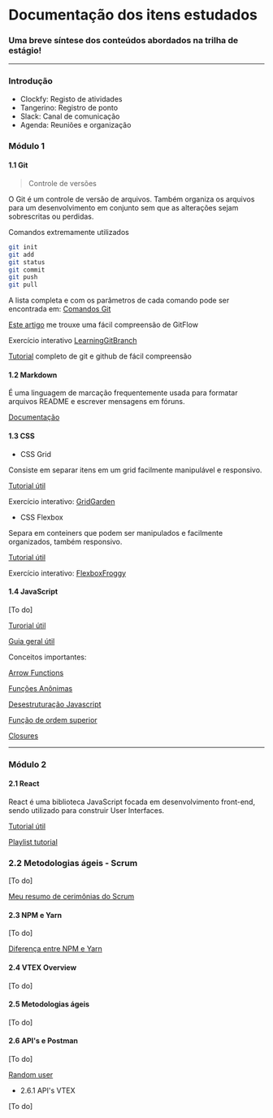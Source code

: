 # Documentação dos itens estudados
### Uma breve síntese dos conteúdos abordados na trilha de estágio!
--------
### Introdução

- Clockfy: Registo de atividades
- Tangerino: Registro de ponto
- Slack: Canal de comunicação
- Agenda: Reuniões e organização


### Módulo 1

#### 1.1 Git

> Controle de versões

O Git é um controle de versão de arquivos. Também organiza os arquivos para um desenvolvimento em conjunto sem que as alterações sejam sobrescritas ou perdidas.  

Comandos extremamente utilizados
```sh
git init
git add
git status
git commit
git push
git pull
```
A lista completa e com os parâmetros de cada comando pode ser encontrada em:
[Comandos Git](https://gist.github.com/leocomelli/2545add34e4fec21ec16)  

[Este artigo](https://medium.com/trainingcenter/utilizando-o-fluxo-git-flow-e63d5e0d5e04) me trouxe uma fácil compreensão de GitFlow  

Exercício interativo [LearningGitBranch](https://learngitbranching.js.org/?locale=pt_BR)

[Tutorial](https://www.youtube.com/watch?v=kB5e-gTAl_s) completo de git e github de fácil compreensão


#### 1.2 Markdown

É uma linguagem de marcação frequentemente usada para formatar arquivos README e escrever mensagens em fóruns.  

[Documentação](https://github.com/luong-komorebi/Markdown-Tutorial/blob/master/README_pt-BR.md#whatismarkdown)


#### 1.3 CSS

- CSS Grid

Consiste em separar itens em um grid facilmente manipulável e responsivo.

[Tutorial útil](https://www.origamid.com/projetos/css-grid-layout-guia-completo/)  

Exercício interativo: [GridGarden](https://cssgridgarden.com/)

- CSS Flexbox

Separa em conteiners que podem ser manipulados e facilmente organizados, também responsivo.

[Tutorial útil](https://www.origamid.com/curso/css-flexbox/)  

Exercício interativo: [FlexboxFroggy](https://flexboxfroggy.com/)


#### 1.4 JavaScript

[To do]

[Turorial útil](https://developer.mozilla.org/pt-BR/docs/Web/JavaScript/A_re-introduction_to_JavaScript)

[Guia geral útil](https://www.w3schools.com/js/default.asp)

Conceitos importantes:

[Arrow Functions](https://developer.mozilla.org/pt-BR/docs/Web/JavaScript/Reference/Functions/Arrow_functions)

[Funções Anônimas](https://ricardo-reis.medium.com/funções-anônimas-javascript-92361075fd89)

[Desestruturação Javascript](https://www.alura.com.br/artigos/es6-desestruturando-objetos?gclid=CjwKCAjwt7SWBhAnEiwAx8ZLarlHl0-YUX9qfG8QzuVzqXW3kEr3iruZQATzjUkMo92wMTZjVe6BMhoCleIQAvD_BwE)

[Função de ordem superior](https://bognarjunior.wordpress.com/tag/funcao-de-ordem-superior/)

[Closures](https://developer.mozilla.org/en-US/docs/Web/JavaScript/Closures)

----------------------
### Módulo 2

#### 2.1 React

React é uma biblioteca JavaScript focada em desenvolvimento front-end, sendo utilizado para construir User Interfaces.

[Tutorial útil](https://pt-br.reactjs.org/tutorial/tutorial.htm)

[Playlist tutorial](https://www.youtube.com/playlist?list=PLXik_5Br-zO_47e0Zdjog8t2z76Fhlf9M)

### 2.2 Metodologias ágeis - Scrum

[To do]

[Meu resumo de cerimônias do Scrum](https://github.com/FilipeFeliconio/Trilha1-Filipe/blob/master/MetodologiasAgeis_Scrum.md)

#### 2.3 NPM e Yarn

[To do]

[Diferença entre NPM e Yarn](https://www.alura.com.br/artigos/npm-vs-yarn)


#### 2.4 VTEX Overview

[To do]

#### 2.5 Metodologias ágeis

[To do]

#### 2.6 API's e Postman

[To do]

[Random user](https://randomuser.me/)

- 2.6.1 API's VTEX

[To do]
